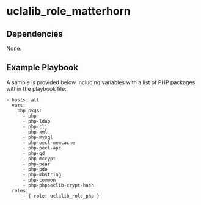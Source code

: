 uclalib_role_matterhorn
=========

Dependencies
------------

None.

Example Playbook
----------------

A sample is provided below including variables with a list of PHP packages within the playbook file:

    - hosts: all
      vars:
        php_pkgs:
          - php
          - php-ldap
          - php-cli
          - php-xml
          - php-mysql
          - php-pecl-memcache
          - php-pecl-apc
          - php-gd
          - php-mcrypt
          - php-pear
          - php-pdo
          - php-mbstring
          - php-common
          - php-phpseclib-crypt-hash
      roles:
          - { role: uclalib_role_php }